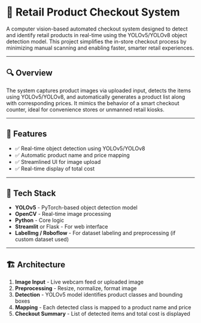 # 🛒 Retail Product Checkout System
A computer vision-based automated checkout system designed to detect and identify retail products in real-time using the YOLOv5/YOLOv8 object detection model. This project simplifies the in-store checkout process by minimizing manual scanning and enabling faster, smarter retail experiences.

---
## 🔍 Overview

The system captures product images via uploaded input, detects the items using YOLOv5/YOLOv8, and automatically generates a product list along with corresponding prices. It mimics the behavior of a smart checkout counter, ideal for convenience stores or unmanned retail kiosks.

---
## 🎯 Features

- ✅ Real-time object detection using YOLOv5/YOLOv8
- ✅ Automatic product name and price mapping
- ✅ Streamlined UI for image upload
- ✅ Real-time display of total cost

---
## 🧠 Tech Stack

- **YOLOv5** - PyTorch-based object detection model
- **OpenCV** - Real-time image processing
- **Python** - Core logic
- **Streamlit** or Flask - For web interface
- **LabelImg / Roboflow** - For dataset labeling and preprocessing (if custom dataset used)

---

## 🏗️ Architecture

1. **Image Input** - Live webcam feed or uploaded image
2. **Preprocessing** - Resize, normalize, format image
3. **Detection** - YOLOv5 model identifies product classes and bounding boxes
4. **Mapping** - Each detected class is mapped to a product name and price
5. **Checkout Summary** - List of detected items and total cost is displayed
